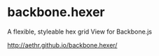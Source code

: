 # backbone.hexer
A flexible, styleable hex grid View for Backbone.js

http://aethr.github.io/backbone.hexer/
